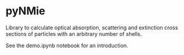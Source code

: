 # pyNMie

Library to calculate optical absorption, scattering and extinction cross sections of particles with an arbitrary number of shells.

See the demo.ipynb notebook for an introduction.